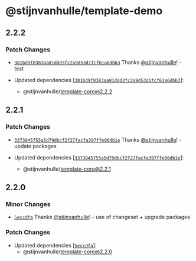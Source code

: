 # @stijnvanhulle/template-demo

## 2.2.2

### Patch Changes

- [`381bd9f8383aa01ddd3fc2a9d53d1fcf61a6dbb3`](https://github.com/stijnvanhulle/template/commit/381bd9f8383aa01ddd3fc2a9d53d1fcf61a6dbb3) Thanks [@stijnvanhulle](https://github.com/stijnvanhulle)! - test

- Updated dependencies [[`381bd9f8383aa01ddd3fc2a9d53d1fcf61a6dbb3`](https://github.com/stijnvanhulle/template/commit/381bd9f8383aa01ddd3fc2a9d53d1fcf61a6dbb3)]:
  - @stijnvanhulle/template-core@2.2.2

## 2.2.1

### Patch Changes

- [`3373845755a5d79dbcf2f27facfa397ffe06db1e`](https://github.com/stijnvanhulle/template/commit/3373845755a5d79dbcf2f27facfa397ffe06db1e) Thanks [@stijnvanhulle](https://github.com/stijnvanhulle)! - update packages

- Updated dependencies [[`3373845755a5d79dbcf2f27facfa397ffe06db1e`](https://github.com/stijnvanhulle/template/commit/3373845755a5d79dbcf2f27facfa397ffe06db1e)]:
  - @stijnvanhulle/template-core@2.2.1

## 2.2.0

### Minor Changes

- [`5eccdfa`](https://github.com/stijnvanhulle/template/commit/5eccdfa5f9a7790aadde0ae02605bdd362aebf99) Thanks [@stijnvanhulle](https://github.com/stijnvanhulle)! - use of changeset + upgrade packages

### Patch Changes

- Updated dependencies [[`5eccdfa`](https://github.com/stijnvanhulle/template/commit/5eccdfa5f9a7790aadde0ae02605bdd362aebf99)]:
  - @stijnvanhulle/template-core@2.2.0
